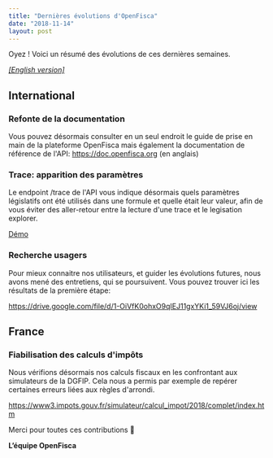 ```yaml
---
title: "Dernières évolutions d'OpenFisca"
date: "2018-11-14"
layout: post
---
```


Oyez ! Voici un résumé des évolutions de ces dernières semaines.

<!--more-->

[_[English version]_](/en/news/2018-11-14-news)

## International

### Refonte de la documentation

Vous pouvez désormais consulter en un seul endroit le guide de prise en main de la plateforme OpenFisca mais également la documentation de référence de l'API: https://doc.openfisca.org (en anglais)

### Trace: apparition des paramètres

Le endpoint /trace de l'API vous indique désormais quels paramètres législatifs ont été utilisés dans une formule et quelle était leur valeur, afin de vous éviter des aller-retour entre la lecture d'une trace et le legisation explorer.

[Démo](https://demo.openfisca.org/legislation/swagger#operations-Calculations-trace)

### Recherche usagers

Pour mieux connaitre nos utilisateurs, et guider les évolutions futures, nous avons mené des entretiens, qui se poursuivent. Vous pouvez trouver ici les résultats de la première étape:

https://drive.google.com/file/d/1-OiVfK0ohxO9qIEJ11gxYKi1_59VJ6oj/view

## France

### Fiabilisation des calculs d'impôts

Nous vérifions désormais nos calculs fiscaux en les confrontant aux simulateurs de la DGFIP. Cela nous a permis par exemple de repérer certaines erreurs liées aux règles d'arrondi.

https://www3.impots.gouv.fr/simulateur/calcul_impot/2018/complet/index.htm

Merci pour toutes ces contributions 🙌


**L’équipe OpenFisca**
